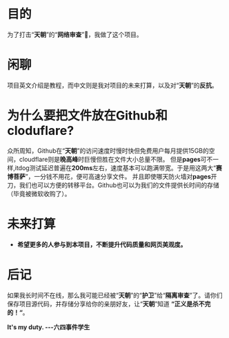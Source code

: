 # 目的
为了打击“**天朝**”的“**网络审查**”🧱，我做了这个项目。
# 闲聊
项目英文介绍是教程，而中文则是我对项目的未来打算，以及对“**天朝**”的**反抗**。
# 为什么要把文件放在Github和cloduflare?
众所周知，Github在“**天朝**”的访问速度时慢时快但免费用户每月提供15GB的空间，cloudflare则是**晚高峰**时巨慢但胜在文件大小总量不限。
但是**pages**可不一样,itdog测试延迟普遍在**200ms**左右，速度基本可以跑满带宽。于是用这两大“**赛博菩萨**”，一分钱不用花，便可高速分享文件。
并且即使哪天防火墙对**pages**开刀，我们也可以方便的转移平台。Github也可以为我们的文件提供长时间的存储（毕竟被微软收购了）。
# 未来打算
- **希望更多的人参与到本项目，不断提升代码质量和网页美观度。**
# 后记
如果我长时间不在线，那么我可能已经被“**天朝**”的“**护卫**”给“**隔离审查**”了。请你们保存项目源代码，并存储分享给你的亲朋好友，让“**天朝**”知道
**“正义是杀不完的！“**。


**It's my duty.
                  ---六四事件学生**

